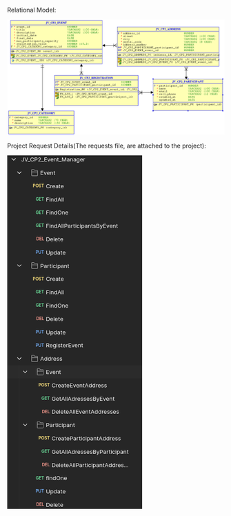 Relational Model:

![relational_model.png](relational_model.png)


Project Request Details(The requests file, are attached to the project):

![doc_requests.png](doc_requests.png)

